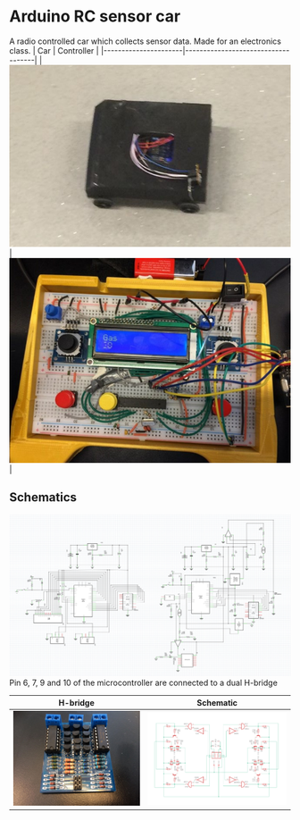 # Arduino RC sensor car 
A radio controlled car which collects sensor data. Made for an electronics class.
| Car                  | Controller                         |
|----------------------|------------------------------------|
| ![Car](pics/car.png) | ![Controller](pics/controller.png) |

## Schematics
![Schematic](pics/schematic.png)
Pin 6, 7, 9 and 10 of the microcontroller are connected to a dual H-bridge

| H-bridge                      | Schematic                              |
|-------------------------------|----------------------------------------|
| ![H-bridge](pics/hbridge.jpg) | ![H-bridge](pics/hbridgeschematic.png) |
